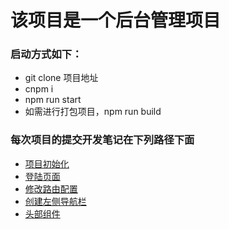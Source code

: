 # 该项目是一个后台管理项目
### 启动方式如下：
+ git clone 项目地址
+ cnpm i
+ npm run start
+ 如需进行打包项目，npm run build

### 每次项目的提交开发笔记在下列路径下面
+ [项目初始化](./note/note_1_初始化项目.md)
+ [登陆页面](./note/note_2_登陆页面.md)
+ [修改路由配置](./note/note_3_修改路由配置.md)
+ [创建左侧导航栏](./note/note_4_创建左侧导航栏.md)
+ [头部组件](./note/note_5_头部组件.md)
